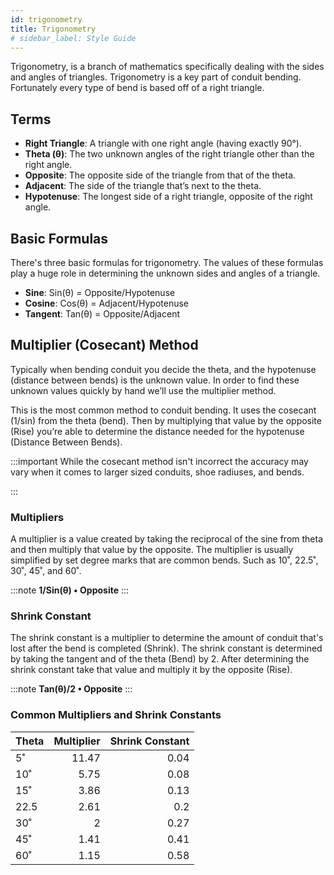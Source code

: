 ```yaml
---
id: trigonometry
title: Trigonometry
# sidebar_label: Style Guide
---
```


Trigonometry, is a branch of mathematics specifically dealing with the sides and angles of triangles. Trigonometry is a key part of conduit bending. Fortunately every type of bend is based off of a right triangle.

## Terms

- **Right Triangle**: A triangle with one right angle (having exactly 90°).
- **Theta (θ)**:  The two unknown angles of the right triangle other than the right angle.
- **Opposite**: The opposite side of the triangle from that of the theta.
- **Adjacent**: The side of the triangle that’s next to the theta.
- **Hypotenuse**: The longest side of a right triangle, opposite of the right angle.

## Basic Formulas

There's three basic formulas for trigonometry. The values of these formulas play a huge role in determining the unknown sides and angles of a triangle.

- **Sine**: Sin(θ) = Opposite/Hypotenuse
- **Cosine**: Cos(θ) = Adjacent/Hypotenuse
- **Tangent**: Tan(θ) = Opposite/Adjacent

## Multiplier (Cosecant) Method

Typically when bending conduit you decide the theta, and the hypotenuse (distance between bends) is the unknown value. In order to find these unknown values quickly by hand we’ll use the multiplier method.

This is the most common method to conduit bending. It uses the cosecant (1/sin) from the theta (bend). Then by multiplying that value by the opposite (Rise) you’re able to determine the distance needed for the hypotenuse (Distance Between Bends).

:::important
While the cosecant method isn't incorrect the accuracy may vary when it comes to larger sized conduits, shoe radiuses, and bends.

<!-- Please see [centerline radius algorithm](introduction) for more details -->
:::

### Multipliers

A multiplier is a value created by taking the reciprocal of the sine from theta and then multiply that value by the opposite. The multiplier is usually simplified by set degree marks that are common bends. Such as 10˚, 22.5˚, 30˚, 45˚, and 60˚.

:::note
**1/Sin(θ) • Opposite**
:::

### Shrink Constant

The shrink constant is a multiplier to determine the amount of conduit that's lost after the bend is completed (Shrink). The shrink constant is determined by taking the tangent and of the theta (Bend) by 2. After determining the shrink constant take that value and multiply it by the opposite (Rise).

:::note
**Tan(θ)/2 • Opposite**
:::

### Common Multipliers and Shrink Constants

| Theta   |      Multiplier      |  Shrink Constant    |
|---------|---------------------:|--------------------:|
| 5˚      | 11.47                | 0.04                |
| 10˚     | 5.75                 | 0.08                |
| 15˚     | 3.86                 | 0.13                |
| 22.5    | 2.61                 | 0.2                 |
| 30˚     | 2                    | 0.27                |
| 45˚     | 1.41                 | 0.41                |
| 60˚     | 1.15                 | 0.58                |

